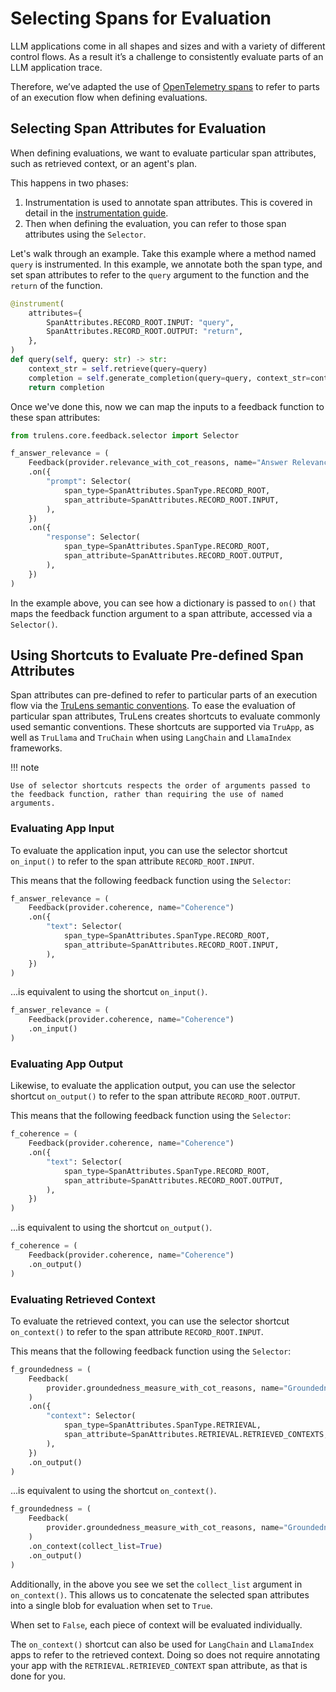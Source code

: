 # Selecting Spans for Evaluation

LLM applications come in all shapes and sizes and with a variety of different
control flows. As a result it’s a challenge to consistently evaluate parts of an
LLM application trace.

Therefore, we’ve adapted the use of [OpenTelemetry spans](https://opentelemetry.io/docs/specs/otel/overview/#spans)
to refer to parts of an execution flow when defining evaluations.

## Selecting Span Attributes for Evaluation

When defining evaluations, we want to evaluate particular span attributes, such as retrieved context, or an agent's plan.

This happens in two phases:

1. Instrumentation is used to annotate span attributes. This is covered in detail in the [instrumentation guide](../../instrumentation/index.md).
2. Then when defining the evaluation, you can refer to those span attributes using the `Selector`.

Let's walk through an example. Take this example where a method named `query` is instrumented. In this example, we annotate both the span type, and set span attributes to refer to the `query` argument to the function and the `return` of the function.

```python
@instrument(
    attributes={
        SpanAttributes.RECORD_ROOT.INPUT: "query",
        SpanAttributes.RECORD_ROOT.OUTPUT: "return",
    },
)
def query(self, query: str) -> str:
    context_str = self.retrieve(query=query)
    completion = self.generate_completion(query=query, context_str=context_str)
    return completion
```

Once we've done this, now we can map the inputs to a feedback function to these span attributes:

```python
from trulens.core.feedback.selector import Selector

f_answer_relevance = (
    Feedback(provider.relevance_with_cot_reasons, name="Answer Relevance")
    .on({
        "prompt": Selector(
            span_type=SpanAttributes.SpanType.RECORD_ROOT,
            span_attribute=SpanAttributes.RECORD_ROOT.INPUT,
        ),
    })
    .on({
        "response": Selector(
            span_type=SpanAttributes.SpanType.RECORD_ROOT,
            span_attribute=SpanAttributes.RECORD_ROOT.OUTPUT,
        ),
    })
)
```

In the example above, you can see how a dictionary is passed to `on()` that maps the feedback function argument to a span attribute, accessed via a `Selector()`.

## Using Shortcuts to Evaluate Pre-defined Span Attributes

Span attributes can pre-defined to refer to particular parts of an execution flow via the [TruLens semantic conventions](../../../otel/semantic_conventions.md). To ease the evaluation of particular span attributes, TruLens creates shortcuts to evaluate commonly used semantic conventions. These shortcuts are supported via `TruApp`, as well as `TruLlama` and `TruChain` when using `LangChain` and `LlamaIndex` frameworks.

!!! note

    Use of selector shortcuts respects the order of arguments passed to the feedback function, rather than requiring the use of named arguments.

### Evaluating App Input

To evaluate the application input, you can use the selector shortcut `on_input()` to refer to the span attribute `RECORD_ROOT.INPUT`.

This means that the following feedback function using the `Selector`:

```python
f_answer_relevance = (
    Feedback(provider.coherence, name="Coherence")
    .on({
        "text": Selector(
            span_type=SpanAttributes.SpanType.RECORD_ROOT,
            span_attribute=SpanAttributes.RECORD_ROOT.INPUT,
        ),
    })
)
```

...is equivalent to using the shortcut `on_input()`.

```python
f_answer_relevance = (
    Feedback(provider.coherence, name="Coherence")
    .on_input()
)
```

### Evaluating App Output

Likewise, to evaluate the application output, you can use the selector shortcut `on_output()` to refer to the span attribute `RECORD_ROOT.OUTPUT`.

This means that the following feedback function using the `Selector`:

```python
f_coherence = (
    Feedback(provider.coherence, name="Coherence")
    .on({
        "text": Selector(
            span_type=SpanAttributes.SpanType.RECORD_ROOT,
            span_attribute=SpanAttributes.RECORD_ROOT.OUTPUT,
        ),
    })
)
```

...is equivalent to using the shortcut `on_output()`.

```python
f_coherence = (
    Feedback(provider.coherence, name="Coherence")
    .on_output()
)
```

### Evaluating Retrieved Context

To evaluate the retrieved context, you can use the selector shortcut `on_context()` to refer to the span attribute `RECORD_ROOT.INPUT`.

This means that the following feedback function using the `Selector`:

```python
f_groundedness = (
    Feedback(
        provider.groundedness_measure_with_cot_reasons, name="Groundedness"
    )
    .on({
        "context": Selector(
            span_type=SpanAttributes.SpanType.RETRIEVAL,
            span_attribute=SpanAttributes.RETRIEVAL.RETRIEVED_CONTEXTS,
        ),
    })
    .on_output()
)
```

...is equivalent to using the shortcut `on_context()`.

```python
f_groundedness = (
    Feedback(
        provider.groundedness_measure_with_cot_reasons, name="Groundedness"
    )
    .on_context(collect_list=True)
    .on_output()
)
```

Additionally, in the above you see we set the `collect_list` argument in `on_context()`. This allows us to concatenate the selected span attributes into a single blob for evaluation when set to `True`.

When set to `False`, each piece of context will be evaluated individually.

The `on_context()` shortcut can also be used for `LangChain` and `LlamaIndex` apps to refer to the retrieved context. Doing so does not require annotating your app with the `RETRIEVAL.RETRIEVED_CONTEXT` span attribute, as that is done for you.
